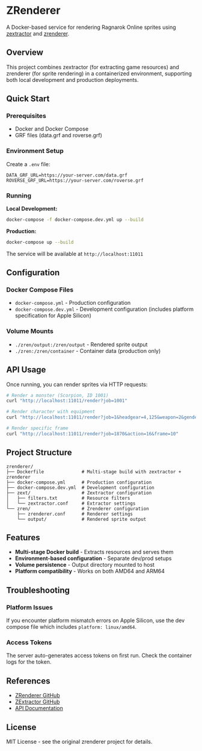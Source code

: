 # ZRenderer

A Docker-based service for rendering Ragnarok Online sprites using [zextractor](https://github.com/zhad3/zextractor) and [zrenderer](https://github.com/zhad3/zrenderer).

## Overview

This project combines zextractor (for extracting game resources) and zrenderer (for sprite rendering) in a containerized environment, supporting both local development and production deployments.

## Quick Start

### Prerequisites

- Docker and Docker Compose
- GRF files (data.grf and roverse.grf)

### Environment Setup

Create a `.env` file:

```env
DATA_GRF_URL=https://your-server.com/data.grf
ROVERSE_GRF_URL=https://your-server.com/roverse.grf
```

### Running

**Local Development:**

```bash
docker-compose -f docker-compose.dev.yml up --build
```

**Production:**

```bash
docker-compose up --build
```

The service will be available at `http://localhost:11011`

## Configuration

### Docker Compose Files

- `docker-compose.yml` - Production configuration
- `docker-compose.dev.yml` - Development configuration (includes platform specification for Apple Silicon)

### Volume Mounts

- `./zren/output:/zren/output` - Rendered sprite output
- `./zren:/zren/container` - Container data (production only)

## API Usage

Once running, you can render sprites via HTTP requests:

```bash
# Render a monster (Scorpion, ID 1001)
curl "http://localhost:11011/render?job=1001"

# Render character with equipment
curl "http://localhost:11011/render?job=1&headgear=4,125&weapon=2&gender=female&action=32"

# Render specific frame
curl "http://localhost:11011/render?job=1870&action=16&frame=10"
```

## Project Structure

```
zrenderer/
├── Dockerfile              # Multi-stage build with zextractor + zrenderer
├── docker-compose.yml      # Production configuration
├── docker-compose.dev.yml  # Development configuration
├── zext/                   # Zextractor configuration
│   ├── filters.txt         # Resource filters
│   └── zextractor.conf     # Extractor settings
└── zren/                   # Zrenderer configuration
    ├── zrenderer.conf      # Renderer settings
    └── output/             # Rendered sprite output
```

## Features

- **Multi-stage Docker build** - Extracts resources and serves them
- **Environment-based configuration** - Separate dev/prod setups
- **Volume persistence** - Output directory mounted to host
- **Platform compatibility** - Works on both AMD64 and ARM64

## Troubleshooting

### Platform Issues

If you encounter platform mismatch errors on Apple Silicon, use the dev compose file which includes `platform: linux/amd64`.

### Access Tokens

The server auto-generates access tokens on first run. Check the container logs for the token.

## References

- [ZRenderer GitHub](https://github.com/zhad3/zrenderer)
- [ZExtractor GitHub](https://github.com/zhad3/zextractor)
- [API Documentation](https://z0q.neocities.org/ragnarok-online-tools/zrenderer/api/)

## License

MIT License - see the original zrenderer project for details.
